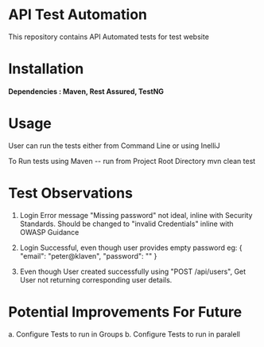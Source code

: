 # API Test Automation

This repository contains API Automated tests for test website

# Installation

#### Dependencies : Maven, Rest Assured, TestNG

# Usage

User can run the tests either from Command Line or using InelliJ

To Run tests using Maven --
run from Project Root Directory
mvn clean test

# Test Observations

1. Login Error message "Missing password" not ideal, inline with Security Standards.
   Should be changed to "invalid Credentials" inline with OWASP Guidance

2. Login Successful, even though user provides empty password
   eg: {
   "email": "peter@klaven",
   "password": ""
   }

3. Even though User created successfully using "POST /api/users", Get User not returning corresponding user details.

# Potential Improvements For Future

a. Configure Tests to run in Groups
b. Configure Tests to run in paralell